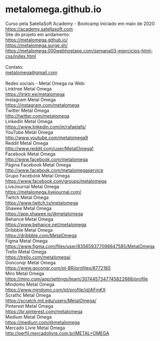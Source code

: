 # metalomega.github.io
Curso pela SatellaSoft Academy - Bootcamp iniciado em maio de 2020
<br />
https://academy.satellasoft.com
<br />
Site do projeto em andamento:
<br />
https://metalomega.github.io/
<br />
https://metalomega.surge.sh/
<br />
https://metalomega.000webhostapp.com/semana03-exercicios-html-css/index.html
<br />
<br />
Contato:
<br />
metalomega@gmail.com
<br />
<br />
Redes sociais - Metal Omega na Web:
<br />
Linktree Metal Omega
<br />
https://linktr.ee/metalomega
<br />
Instagram Metal Omega
<br />
https://instagram.com/metalomega
<br />
Twitter Metal Omega
<br />
http://twitter.com/metalomega
<br />
LinkedIn Metal Omega
<br />
https://www.linkedin.com/in/rafaelafs/
<br />
YouTube Metal Omega
<br />
http://www.youtube.com/metalomega9
<br />
Reddit Metal Omega
<br />
http://www.reddit.com/user/MetalOmega1
<br />
Facebook Metal Omega
<br />
http://www.facebook.com/metalomega
<br />
Página Facebook Metal Omega
<br />
http://www.facebook.com/metalomegaservice
<br />
Grupo Facebook Metal Omega
<br />
https://www.facebook.com/groups/metalomega
<br />
LiveJournal Metal Omega
<br />
https://metalomega.livejournal.com/
<br />
Twitch Metal Omega
<br />
https://www.twitch.tv/metalomega
<br />
Shawee Metal Omega
<br />
https://app.shawee.io/@metalomega
<br />
Behance Metal Omega
<br />
https://www.behance.net/metalomega
<br />
Dribbble Metal Omega
<br />
https://dribbble.com/MetalOmega
<br />
Figma Metal Omega
<br />
https://www.figma.com/files/user/835659377098647585/MetalOmega
<br />
Trello Metal Omega
<br />
https://trello.com/metalomega/
<br />
Gonconqr Metal Omega
<br />
https://www.goconqr.com/pt-BR/profiles/8772185
<br />
Miro Metal Omega
<br />
https://miro.com/app/settings/team/3074457347745822688/profile
<br />
Mindomo Metal Omega
<br />
https://www.mindomo.com/pt/profile/id/AFmKX
<br />
Scrathc Metal Omega
<br />
https://scratch.mit.edu/users/MetalOmega/
<br />
Pinterest Metal Omega
<br />
https://br.pinterest.com/metalomega
<br />
Medium Metal Omega
<br />
https://medium.com/@metalomega
<br />
Mercado Livre Metal Omega
<br />
http://perfil.mercadolivre.com.br/METAL+OMEGA
